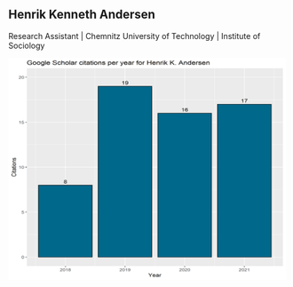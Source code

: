 Henrik Kenneth Andersen 
--- 
Research Assistant | Chemnitz University of Technology | Institute of Sociology

<img src="https://github.com/henrik-andersen/henrik-andersen/blob/main/r-files/cite_plot.png" alt="xxx" width="500" height="400">

<!--
**henrik-andersen/henrik-andersen** is a ✨ _special_ ✨ repository because its `README.md` (this file) appears on your GitHub profile.

Here are some ideas to get you started:

- 🔭 I’m currently working on ...
- 🌱 I’m currently learning ...
- 👯 I’m looking to collaborate on ...
- 🤔 I’m looking for help with ...
- 💬 Ask me about ...
- 📫 How to reach me: ...
- 😄 Pronouns: ...
- ⚡ Fun fact: ...

![xxx](r-files/cite_plot.png | height=50%)

-->
